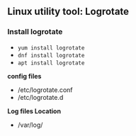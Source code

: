## Linux utility tool: Logrotate

### Install logrotate

- ```yum install logrotate```
- ```dnf install logrotate```
- ```apt install logrotate```

__config files__  
- /etc/logrotate.conf
- /etc/logrotate.d

__Log files Location__  
- /var/log/
